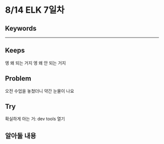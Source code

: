 # 8/14 ELK 7일차

## Keywords


***

## Keeps
엥 왜 되는 거지
엥 왜 안 되는 거지

## Problem
오전 수업을 놓쳤더니 약간 눈물이 나요

## Try
확실하게 아는 거: dev tools 열기


## 알아둘 내용